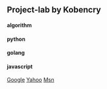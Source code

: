 ## **Project-lab** by __Kobencry__
#### algorithm
#### python
#### golang
#### javascript

  [Google](http://google.com/")
  [Yahoo](http://search.yahoo.com/  "Yahoo Search")
  [Msn](http://search.msn.com/    "MSN Search")

